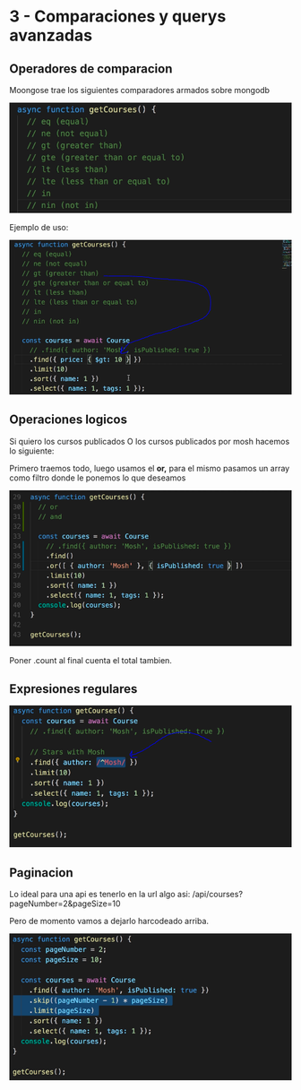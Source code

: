 # 3 - Comparaciones y querys avanzadas

## Operadores de comparacion

Moongose trae los siguientes comparadores armados sobre mongodb

![](../../../.gitbook/assets/imagen%20%28497%29.png)

Ejemplo de uso:

![](../../../.gitbook/assets/imagen%20%28490%29.png)

## Operaciones logicos

Si quiero los cursos publicados O los cursos publicados por mosh hacemos lo siguiente:

Primero traemos todo, luego usamos el **or,**  para el mismo pasamos un array como filtro donde le ponemos lo que deseamos

![](../../../.gitbook/assets/imagen%20%28491%29.png)

Poner .count al final cuenta el total tambien.

## Expresiones regulares

![Van ahi](../../../.gitbook/assets/imagen%20%28492%29.png)

## Paginacion

Lo ideal para una api es tenerlo en la url algo asi: /api/courses?pageNumber=2&pageSize=10

Pero de momento vamos a dejarlo harcodeado arriba.

![](../../../.gitbook/assets/imagen%20%28493%29.png)








